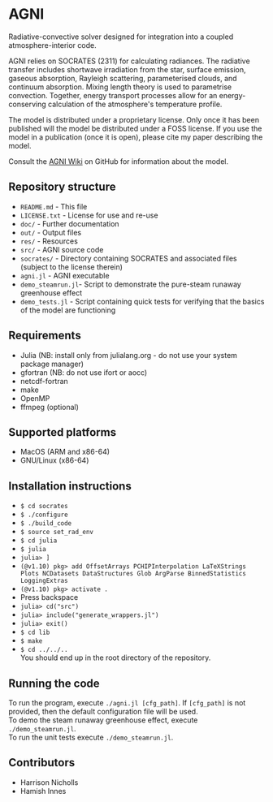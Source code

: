 # AGNI
Radiative-convective solver designed for integration into a coupled atmosphere-interior code.   

AGNI relies on SOCRATES (2311) for calculating radiances. The radiative transfer includes shortwave irradiation from the star, surface emission, gaseous absorption, Rayleigh scattering, parameterised clouds, and continuum absorption. Mixing length theory is used to parametrise convection. Together, energy transport processes allow for an energy-conserving calculation of the atmosphere's temperature profile.      

The model is distributed under a proprietary license. Only once it has been published will the model be distributed under a FOSS license. If you use the model in a publication (once it is open), please cite my paper describing the model.

Consult the [AGNI Wiki](https://github.com/nichollsh/AGNI/wiki) on GitHub for information about the model. 
    
## Repository structure 
* `README.md`       - This file
* `LICENSE.txt`     - License for use and re-use
* `doc/`            - Further documentation
* `out/`            - Output files
* `res/`            - Resources
* `src/`            - AGNI source code
* `socrates/`       - Directory containing SOCRATES and associated files (subject to the license therein)
* `agni.jl`         - AGNI executable
* `demo_steamrun.jl`- Script to demonstrate the pure-steam runaway greenhouse effect
* `demo_tests.jl`   - Script containing quick tests for verifying that the basics of the model are functioning


## Requirements
* Julia (NB: install only from julialang.org - do not use your system package manager)
* gfortran (NB: do not use ifort or aocc)
* netcdf-fortran
* make
* OpenMP
* ffmpeg (optional)

## Supported platforms
* MacOS (ARM and x86-64)
* GNU/Linux (x86-64)

## Installation instructions
- `$ cd socrates`
- `$ ./configure`
- `$ ./build_code`
- `$ source set_rad_env`
- `$ cd julia`
- `$ julia`
- `julia> ]`
-  `(@v1.10) pkg> add OffsetArrays PCHIPInterpolation LaTeXStrings Plots NCDatasets DataStructures Glob ArgParse BinnedStatistics LoggingExtras`
-  `(@v1.10) pkg> activate .`
-  Press backspace
-  `julia> cd("src")`
-  `julia> include("generate_wrappers.jl")`
-  `julia> exit()`
-  `$ cd lib`
-  `$ make`
-  `$ cd ../../..`   
You should end up in the root directory of the repository.    

## Running the code
To run the program, execute `./agni.jl [cfg_path]`. If `[cfg_path]` is not provided, then the default configuration file will be used.       
To demo the steam runaway greenhouse effect, execute `./demo_steamrun.jl`.     
To run the unit tests execute `./demo_steamrun.jl`.     

## Contributors
* Harrison Nicholls
* Hamish Innes


